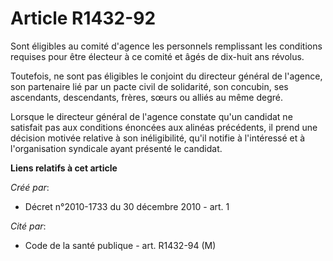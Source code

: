 # Article R1432-92

Sont éligibles au comité d'agence les personnels remplissant les conditions requises pour être électeur à ce comité et âgés
de dix-huit ans révolus. 

Toutefois, ne sont pas éligibles le conjoint du directeur général de l'agence, son partenaire lié par un pacte civil de
solidarité, son concubin, ses ascendants, descendants, frères, sœurs ou alliés au même degré. 

Lorsque le directeur général de l'agence constate qu'un candidat ne satisfait pas aux conditions énoncées aux alinéas
précédents, il prend une décision motivée relative à son inéligibilité, qu'il notifie à l'intéressé et à l'organisation
syndicale ayant présenté le candidat.

**Liens relatifs à cet article**

_Créé par_:

  - Décret n°2010-1733 du 30 décembre 2010 - art. 1

_Cité par_:

  - Code de la santé publique - art. R1432-94 (M)
